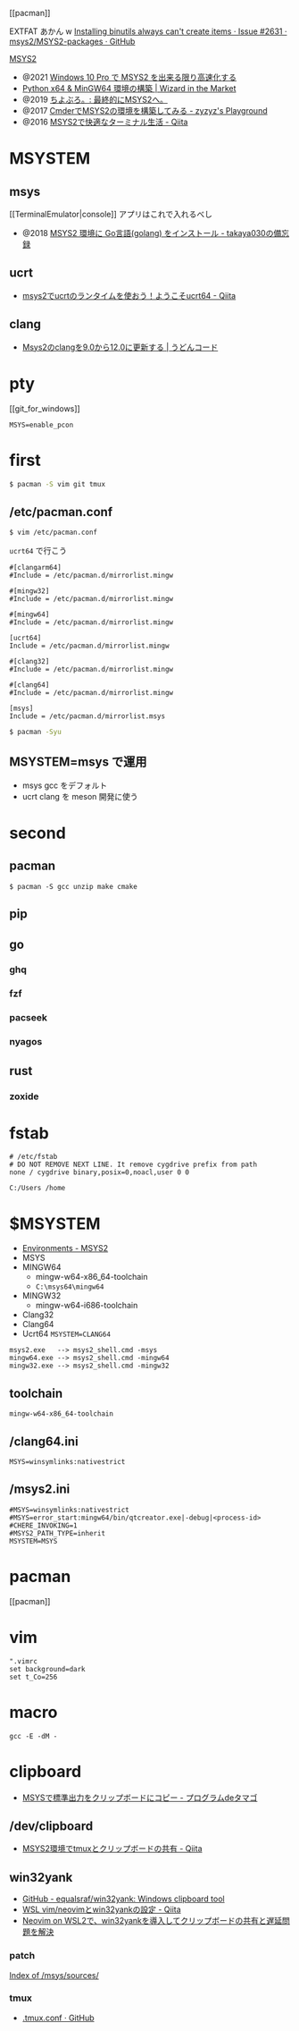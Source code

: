 [[pacman]]

EXTFAT あかん w
[Installing binutils always can't create items · Issue #2631 · msys2/MSYS2-packages · GitHub](https://github.com/msys2/MSYS2-packages/issues/2631)

[MSYS2](https://www.msys2.org/)

- @2021 [Windows 10 Pro で MSYS2 を出来る限り高速化する](https://zenn.dev/nyarla/articles/489394cec0ecb5)
- [Python x64 & MinGW64 環境の構築 | Wizard in the Market](https://fx-kirin.com/python/windows-python-mingw64-environment-build/)
- @2019 [ちよぶろ。: 最終的にMSYS2へ。](https://chiyosuke.blogspot.com/2019/03/msys2.html)
- @2017 [CmderでMSYS2の環境を構築してみる - zyzyz's Playground](https://zyzyz.github.io/ja/2017/10/Integrate-MSYS2-into-Cmder/)
- @2016 [MSYS2で快適なターミナル生活 - Qiita](https://qiita.com/Ted-HM/items/4f2feb9fdacb6c72083c)

# MSYSTEM
## msys
[[TerminalEmulator|console]] アプリはこれで入れるべし
- @2018 [MSYS2 環境に Go言語(golang) をインストール - takaya030の備忘録](https://takaya030.hatenablog.com/entry/2018/01/18/230105)
## ucrt
- [msys2でucrtのランタイムを使おう！ようこそucrt64 - Qiita](https://qiita.com/yumetodo/items/d849a6dcf08e0435f815)
## clang
- [Msys2のclangを9.0から12.0に更新する | うどんコード](https://udon.little-pear.net/msys2-clang-update-from9-to12/)

# pty
[[git_for_windows]]
```
MSYS=enable_pcon
```

# first
```sh
$ pacman -S vim git tmux
```

## /etc/pacman.conf
```sh
$ vim /etc/pacman.conf
```
`ucrt64` で行こう
```
#[clangarm64]
#Include = /etc/pacman.d/mirrorlist.mingw

#[mingw32]
#Include = /etc/pacman.d/mirrorlist.mingw

#[mingw64]
#Include = /etc/pacman.d/mirrorlist.mingw

[ucrt64]
Include = /etc/pacman.d/mirrorlist.mingw

#[clang32]
#Include = /etc/pacman.d/mirrorlist.mingw

#[clang64]
#Include = /etc/pacman.d/mirrorlist.mingw

[msys]
Include = /etc/pacman.d/mirrorlist.msys
````

```sh
$ pacman -Syu
```

## MSYSTEM=msys で運用
- msys gcc をデフォルト
- ucrt clang を meson 開発に使う

# second
## pacman
```
$ pacman -S gcc unzip make cmake
```

## pip

## go
### ghq
### fzf
### pacseek
### nyagos

## rust
### zoxide

# fstab
```
# /etc/fstab
# DO NOT REMOVE NEXT LINE. It remove cygdrive prefix from path
none / cygdrive binary,posix=0,noacl,user 0 0

C:/Users /home
```


# $MSYSTEM
- [Environments - MSYS2](https://www.msys2.org/docs/environments/)
- MSYS
- MINGW64
	- mingw-w64-x86_64-toolchain
	- `C:\msys64\mingw64`
- MINGW32
	- mingw-w64-i686-toolchain
- Clang32
- Clang64
- Ucrt64
`MSYSTEM=CLANG64`
```
msys2.exe   --> msys2_shell.cmd -msys  
mingw64.exe --> msys2_shell.cmd -mingw64  
mingw32.exe --> msys2_shell.cmd -mingw32
```
## toolchain
```
mingw-w64-x86_64-toolchain
```

## /clang64.ini
```
MSYS=winsymlinks:nativestrict
```

## /msys2.ini
```
#MSYS=winsymlinks:nativestrict
#MSYS=error_start:mingw64/bin/qtcreator.exe|-debug|<process-id>
#CHERE_INVOKING=1
#MSYS2_PATH_TYPE=inherit
MSYSTEM=MSYS
```

# pacman
[[pacman]]

# vim
```vim
".vimrc
set background=dark
set t_Co=256
```

# macro
```
gcc -E -dM -
```

# clipboard
- [MSYSで標準出力をクリップボードにコピー - プログラムdeタマゴ](https://nodamushi.hatenablog.com/entry/2018/01/12/195253)

## /dev/clipboard
- [MSYS2環境でtmuxとクリップボードの共有 - Qiita](https://qiita.com/hiratara/items/28cecb8b94dc83270dbc)
## win32yank
- [GitHub - equalsraf/win32yank: Windows clipboard tool](https://github.com/equalsraf/win32yank)
- [WSL vim/neovimとwin32yankの設定 - Qiita](https://qiita.com/tMinamiii/items/0c6589806090c7fc3f8a)
- [Neovim on WSL2で、win32yankを導入してクリップボードの共有と遅延問題を解決](https://zenn.dev/shoseisan/articles/d7565884f5846b)

### patch
[Index of /msys/sources/](https://repo.msys2.org/msys/sources/)

### tmux
- [.tmux.conf · GitHub](https://gist.github.com/disktnk/2075bc74fbc5f079657d742b808e2993)


